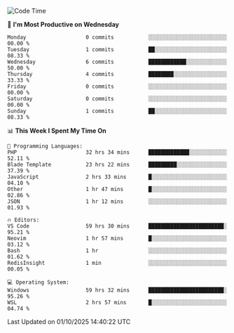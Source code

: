 <!--START_SECTION:waka-->
![Code Time](http://img.shields.io/badge/Code%20Time-6%2C018%20hrs%2048%20mins-blue)

📅 **I'm Most Productive on Wednesday** 

```text
Monday                   0 commits           ░░░░░░░░░░░░░░░░░░░░░░░░░   00.00 % 
Tuesday                  1 commits           ██░░░░░░░░░░░░░░░░░░░░░░░   08.33 % 
Wednesday                6 commits           ████████████░░░░░░░░░░░░░   50.00 % 
Thursday                 4 commits           ████████░░░░░░░░░░░░░░░░░   33.33 % 
Friday                   0 commits           ░░░░░░░░░░░░░░░░░░░░░░░░░   00.00 % 
Saturday                 0 commits           ░░░░░░░░░░░░░░░░░░░░░░░░░   00.00 % 
Sunday                   1 commits           ██░░░░░░░░░░░░░░░░░░░░░░░   08.33 % 
```


📊 **This Week I Spent My Time On** 

```text
💬 Programming Languages: 
PHP                      32 hrs 34 mins      █████████████░░░░░░░░░░░░   52.11 % 
Blade Template           23 hrs 22 mins      █████████░░░░░░░░░░░░░░░░   37.39 % 
JavaScript               2 hrs 33 mins       █░░░░░░░░░░░░░░░░░░░░░░░░   04.10 % 
Other                    1 hr 47 mins        █░░░░░░░░░░░░░░░░░░░░░░░░   02.86 % 
JSON                     1 hr 12 mins        ░░░░░░░░░░░░░░░░░░░░░░░░░   01.93 % 

🔥 Editors: 
VS Code                  59 hrs 30 mins      ████████████████████████░   95.21 % 
Neovim                   1 hr 57 mins        █░░░░░░░░░░░░░░░░░░░░░░░░   03.12 % 
Bash                     1 hr                ░░░░░░░░░░░░░░░░░░░░░░░░░   01.62 % 
RedisInsight             1 min               ░░░░░░░░░░░░░░░░░░░░░░░░░   00.05 % 

💻 Operating System: 
Windows                  59 hrs 32 mins      ████████████████████████░   95.26 % 
WSL                      2 hrs 57 mins       █░░░░░░░░░░░░░░░░░░░░░░░░   04.74 % 
```


 Last Updated on 01/10/2025 14:40:22 UTC
<!--END_SECTION:waka-->
